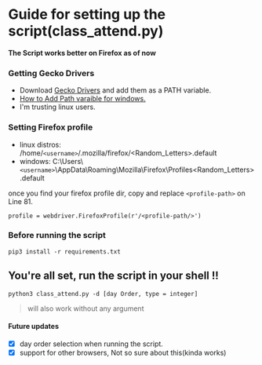 # Guide for setting up the script(class_attend.py)

**The Script works better on Firefox as of now**

### Getting Gecko Drivers
- Download [Gecko Drivers](https://github.com/mozilla/geckodriver/releases) and add them as a PATH variable.
- [How to Add Path varaible for windows.](https://www.youtube.com/watch?v=ADh_OFBfdEE)
- I'm trusting linux users.

### Setting Firefox profile

- linux distros: /home/`<username>`/.mozilla/firefox/<Random_Letters>.default
- windows: C:\Users\ `<username>`\AppData\Roaming\Mozilla\Firefox\Profiles\<Random_Letters>.default

once you find your firefox profile dir,  copy and replace `<profile-path>` on Line 81.

```
profile = webdriver.FirefoxProfile(r'/<profile-path/>')
```
### Before running the script

```
pip3 install -r requirements.txt
```

## You're all set, run the script in your shell !!

```
python3 class_attend.py -d [day Order, type = integer]
```
> will also work without any argument

#### Future updates
 - [x] day order selection when running the script.
 - [x] support for other browsers, Not so sure about this(kinda works)
